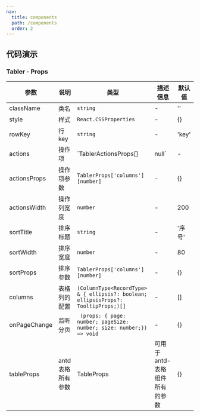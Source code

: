 ```yaml
---
nav:
  title: components
  path: /components
  order: 2
---
```


## 代码演示

<code src="./demo/demo1.tsx"></code>


### Tabler - Props

| 参数         | 说明     | 类型           | 描述信息 | 默认值 |
| ------------| -------- | -----------   | ------  | ----- |
| className | 类名 | `string`|  -    | ''
| style | 样式 | `React.CSSProperties`|  -    | {}
| rowKey | 行key | `string`|  -    | 'key'
| actions | 操作项 | `TablerActionsProps[] | null`|  -    | []
| actionsProps | 操作项参数 | `TablerProps['columns'][number]`|  -    | {}
| actionsWidth | 操作列宽度 | `number`|  -    | 200
| sortTitle | 排序标题 | `string`|  -    | '序号'
| sortWidth | 排序宽度 | `number`|  -    | 80
| sortProps | 排序参数 | `TablerProps['columns'][number]`|  -    | {}
| columns | 表格列的配置 | `(ColumnType<RecordType> & { ellipsis?: boolean; ellipsisProps?: TooltipProps;)[]` |  -    | []
| onPageChange | 监听分页 | ` (props: { page: number; pageSize: number; size: number;}) => void`|  -    | {}
| tableProps | antd 表格所有参数 | TableProps | 可用于 antd-表格组件所有的参数 | {} |
